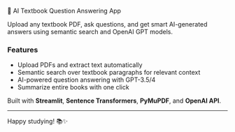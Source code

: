  📘 AI Textbook Question Answering App

Upload any textbook PDF, ask questions, and get smart AI-generated answers using semantic search and OpenAI GPT models.

### Features
- Upload PDFs and extract text automatically  
- Semantic search over textbook paragraphs for relevant context  
- AI-powered question answering with GPT-3.5/4  
- Summarize entire books with one click  



Built with **Streamlit**, **Sentence Transformers**, **PyMuPDF**, and **OpenAI API**.

---

Happy studying! 📚✨
